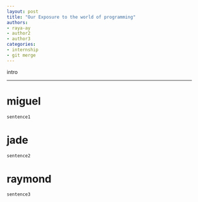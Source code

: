 ```yaml
---
layout: post
title: "Our Exposure to the world of programming"
authors: 
- raya-ay
- author2
- author3
categories: 
- internship
- git merge
---
```


intro

[//]: # (talk about why you choose this course/industry, your impressions, your 1st exp in school, and your journey, including our exp so far in this company)
---

# miguel
    sentence1

# jade
    sentence2

# raymond
    sentence3